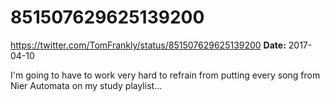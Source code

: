 # 851507629625139200
https://twitter.com/TomFrankly/status/851507629625139200
**Date:** 2017-04-10

I'm going to have to work very hard to refrain from putting every song from Nier Automata on my study playlist...
